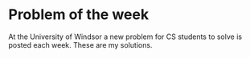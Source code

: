 Problem of the week
===============

At the University of Windsor a new problem for CS students to solve is posted each week.  These are my solutions.

